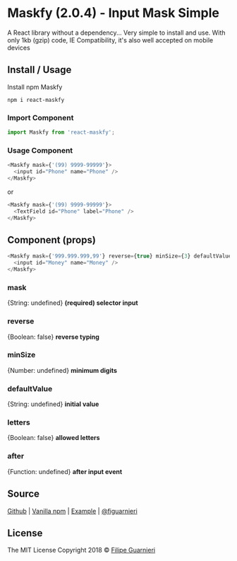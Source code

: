 # Maskfy (2.0.4) - Input Mask Simple
A React library without a dependency... Very simple to install and use. With only 1kb (gzip) code, IE Compatibility, it's also well accepted on mobile devices
## Install / Usage
Install npm Maskfy
```node
npm i react-maskfy
```
### Import Component
```javascript
import Maskfy from 'react-maskfy';
```
### Usage Component
```javascript
<Maskfy mask={'(99) 9999-99999'}>
  <input id="Phone" name="Phone" />
</Maskfy>
```
or
```javascript
<Maskfy mask={'(99) 9999-99999'}>
  <TextField id="Phone" label="Phone" />
</Maskfy>
```
## Component (props)
```javascript
<Maskfy mask={'999.999.999,99'} reverse={true} minSize={3} defaultValue={'123'} letters={false} after={handleEvent}>
  <input id="Money" name="Money" />
</Maskfy>
```
### mask
{String: undefined} **__(required)__ selector input**
### reverse
{Boolean: false} **reverse typing**
### minSize
{Number: undefined} **minimum digits**
### defaultValue
{String: undefined} **initial value**
### letters
{Boolean: false} **allowed letters**
### after
{Function: undefined} **after input event**

## Source
[Github](https://github.com/figuarnieri/maskfy) | [Vanilla npm](https://www.npmjs.com/package/maskfy) | [Example](https://figuarnieri.github.io/react-maskfy/) | [@figuarnieri](https://twitter.com/figuarnieri)
## License
The MIT License
Copyright 2018 © [Filipe Guarnieri](https://figuarnieri.github.io/)